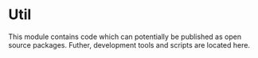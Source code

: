# Util

This module contains code which can potentially be published as open source packages.
Futher, development tools and scripts are located here.
